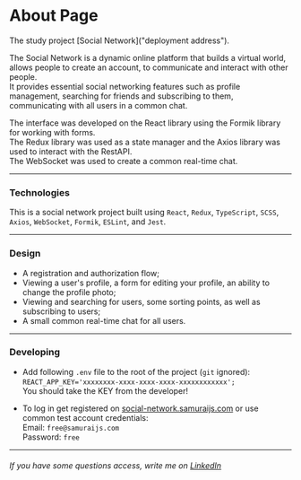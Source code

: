 # About Page

The study project [Social Network]("deployment address").

The Social Network is a dynamic online platform that builds a virtual world, allows people to create an account, to communicate and interact with other people.  
It provides essential social networking features such as profile management, searching for friends and subscribing to them, communicating with all users in a common chat.

The interface was developed on the React library using the Formik library for working with forms.  
The Redux library was used as a state manager and the Axios library was used to interact with the RestAPI.  
The WebSocket was used to create a common real-time chat.

---

### Technologies

This is a social network project built using `React`, `Redux`, `TypeScript`, `SCSS`, `Axios`, `WebSocket`, `Formik`, `ESLint`, and `Jest`.

---

### Design

- A registration and authorization flow;
- Viewing a user's profile, a form for editing your profile, an ability to change the profile photo;
- Viewing and searching for users, some sorting points, as well as subscribing to users;
- A small common real-time chat for all users.

---

### Developing

- Add following `.env` file to the root of the project (`git` ignored):  
  `REACT_APP_KEY='xxxxxxxx-xxxx-xxxx-xxxx-xxxxxxxxxxxx';`  
  You should take the KEY from the developer!

* To log in get registered on [social-network.samuraijs.com](https://social-network.samuraijs.com/) or use common test account credentials:  
  Email: `free@samuraijs.com`  
  Password: `free`

---

###### If you have some questions access, write me on [LinkedIn](www.linkedin.com/in/maksimkasota)
